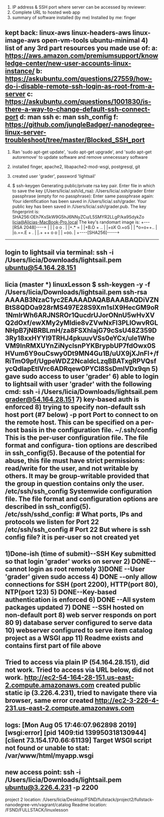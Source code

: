 1) IP address & SSH port where server can be accessed by reviewer:
2) Complete URL to hosted web app
3) summary of software installed (by me)
Installed by me: finger

kept back:
linux-aws linux-headers-aws linux-image-aws open-vm-tools ubuntu-minimal
4) list of any 3rd part resources you made use of:
a: https://aws.amazon.com/premiumsupport/knowledge-center/new-user-accounts-linux-instance/
b: https://askubuntu.com/questions/27559/how-do-i-disable-remote-ssh-login-as-root-from-a-server
c: https://askubuntu.com/questions/1001830/is-there-a-way-to-change-default-ssh-connect-port
d: man ssh
e: man ssh_config
f: https://github.com/jungleBadger/-nanodegree-linux-server-troubleshoot/tree/master/Blocked_SSH_port
------------
1) Ran 'sudo apt-get update', 'sudo apt-get upgrade', and 'sudo apt-get autoremove' to update software and remove unnecessary software

2) installed finger, apache2, libapache2-mod-wsgi, postgresql, git

3) created user 'grader', password 'lightsail'

4) $ ssh-keygen
Generating public/private rsa key pair.
Enter file in which to save the key (/Users/licia/.ssh/id_rsa): /Users/licia/.ssh/grader
Enter passphrase (empty for no passphrase): 
Enter same passphrase again: 
Your identification has been saved in /Users/licia/.ssh/grader.
Your public key has been saved in /Users/licia/.ssh/grader.pub.
The key fingerprint is:
SHA256:OEh7KsSkW9G5hJ6NNyZCu/L5SMYR2LLgP/ka9SdykZo licia@Alicias-MacBook-Pro.local
The key's randomart image is:
+---[RSA 2048]----+
|                 |
| o o .           |
|+.* =            |
|+B.O + ..        |
|+oX O.+oS        |
| *o=o++..        |
|o.==.E + .       |
|.+ ++ o o        |
|  +oo.           |
+----[SHA256]-----+
----------------------
login to lightsail via terminal:
ssh -i /Users/licia/Downloads/lightsail.pem ubuntu@54.164.28.151
---------------------
licia (master *) linuxLesson
$ ssh-keygen -y -f /Users/licia/Downloads/lightsail.pem 
ssh-rsa AAAAB3NzaC1yc2EAAAADAQABAAABAQDiVZNBtS8QDOa928rMS497E28S9Xm1sIX9HecGM9oR1NmIrWh6ARJNSROr1QucdrUJorONnU5wHvXVQ2dOxf/ewXMy2yMIdie8vZVwNxFI3PLlOwvRGLNHpB7jNBRBLmH/za8FSXhlajG79cSsU48Z359D3Ry18xxHYYl9TRHJ4pkuuvVSs0eYCx/ule1WheVM9InRMXUYnZiNyclsnPYKBrypbUP7fdOwx0SHVum6Y9ouCswy0Dt9MN4Gu1B/uUX9jXJnFI+/fRiTmO9pf/UgpeWDZ2NcaldcLzqBBATxgRPVQsfycQdlapEtlVrc6ADRqew0PYCI8SsDmIVDx9qn
5) gave sudo access to user 'grader'
6) able to login to lightsail with user 'grader' with the following cmd: ssh -i /Users/licia/Downloads/lightsail.pem grader@54.164.28.151
7) key-based auth is enforced
8) trying to specify non-default ssh host port (#7 below)
     -p port
             Port to connect to on the remote host.  This can be specified on a per-
             host basis in the configuration file.
    ~/.ssh/config
             This is the per-user configuration file.  The file format and configura‐
             tion options are described in ssh_config(5).  Because of the potential
             for abuse, this file must have strict permissions: read/write for the
             user, and not writable by others.  It may be group-writable provided that
             the group in question contains only the user.
    /etc/ssh/ssh_config
             Systemwide configuration file.  The file format and configuration options
             are described in ssh_config(5).
    /etc/ssh/sshd_config:
        # What ports, IPs and protocols we listen for
        Port 22
    /etc/ssh/ssh_config
        #   Port 22
    But where is ssh config file? it is per-user so not created yet
------------------------------------------------
1)Done-ish (time of submit)--SSH Key submitted so that login 'grader' works on server
2) DONE--cannot login as root remotely
3)DONE --User 'grader' given sudo access
4) DONE --only allow connections for SSH (port 2200), HTTP(port 80), NTP(port 123)
5) DONE--Key-based authentication is enforced
6) DONE --All system packages updated 
7) DONE --SSH hosted on non-default port
8) web server responds on port 80
9) database server configured to serve data
10) webserver configured to serve item catalog project as a WSGI app
11) Readme exists and contains first part of file above
------
Tried to access via plain IP (54.164.28.151), did not work.
Tried to access via URL below, did not work.
http://ec2-54-164-28-151.us-east-2.compute.amazonaws.com
created public static ip (3.226.4.231), tried to navigate there via browser, same error
created http://ec2-3-226-4-231.us-east-2.compute.amazonaws.com
-----------
logs: [Mon Aug 05 17:46:07.962898 2019] [wsgi:error] [pid 1409:tid 139950318130944] [client 73.154.170.66:61139] Target WSGI script not found or unable to stat: /var/www/html/myapp.wsgi
-----------
new access point:
ssh -i /Users/licia/Downloads/lightsail.pem ubuntu@3.226.4.231 -p 2200
---------------
project 2 location: /Users/licia/Desktop/FSND/fullstack/project2/fullstack-nanodegree-vm/vagrant/catalog
Readme location: /FSND/FULLSTACK/linuxlesson